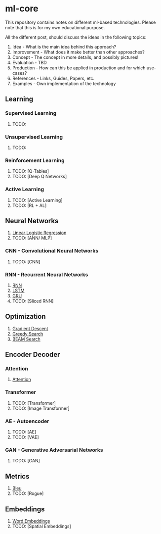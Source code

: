# ml-core

This repository contains notes on different ml-based technologies. Please note that this is for my own educational purpose.

All the different post, should discuss the ideas in the following topics:

1. Idea - What is the main idea behind this approach?
2. Improvement - What does it make better than other approaches?
3. Concept - The concept in more details, and possibly pictures!
4. Evaluation - TBD
5. Production - How can this be applied in production and for which use-cases?
6. References - Links, Guides, Papers, etc.
7. Examples - Own implementation of the technology

## Learning

### Supervised Learning

1. TODO:

### Unsupervised Learning

1. TODO:

### Reinforcement Learning

1. TODO: [Q-Tables]
2. TODO: [Deep Q Networks]

### Active Learning

1. TODO: [Active Learning]
2. TODO: [RL + AL]

## Neural Networks

1. [Linear Logistic Regression](neural_networks/linear-logistic-regression/linear-logistic-regression.ipynb)
2. TODO: [ANN/ MLP]

### CNN - Convolutional Neural Networks

1. TODO: [CNN]

### RNN - Recurrent Neural Networks

1. [RNN](./neural_networks/rnn/rnn/rnn.md)
2. [LSTM](./neural_networks/rnn/lstm/lstm.md)
3. [GRU](./neural_networks/rnn/gru/gru.md)
4. TODO: [Sliced RNN]

## Optimization

1. [Gradient Descent](./optimization/gradient-descent-and-backpropagation/gradient-descent-and-backpropagation.ipynb)
2. [Greedy Search](./optimization/greedy-search/greedy-search.md)
3. [BEAM Search](./optimization/beam-search/beam-search.md)

## Encoder Decoder

### Attention

1. [Attention](./attention/attention.md)

### Transformer

1. TODO: [Transformer]
2. TODO: [Image Transformer]

### AE - Autoencoder

1. TODO: [AE]
2. TODO: [VAE]

### GAN - Generative Adversarial Networks

1. TODO: [GAN]

## Metrics

1. [Bleu](metrics/bleu/bleu.md)
2. TODO: [Rogue]



## Embeddings

1. [Word Embeddings](./embeddings/word-embeddings/word-embeddings.md)
2. TODO: [Spatial Embeddings]

